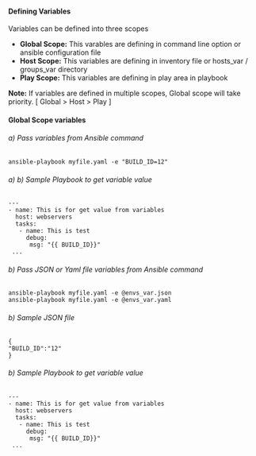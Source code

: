 #### Defining Variables
Variables can  be defined into three scopes
* **Global Scope:** This varables are defining in command line option or ansible configuration file
* **Host Scope:** This variables are defining in inventory file or hosts_var / groups_var directory
* **Play Scope:** This variables are defining in play area in playbook
  
**Note:** If variables are defined in multiple scopes, Global scope will take priority. [ Global > Host > Play ]

#### Global Scope variables
###### a) Pass variables from Ansible command
```
ansible-playbook myfile.yaml -e "BUILD_ID=12"
```
###### a) b) Sample Playbook to get variable value
```
---
- name: This is for get value from variables
  host: webservers
  tasks:
   - name: This is test
     debug:
      msg: "{{ BUILD_ID}}"
 ...
```
###### b) Pass JSON or Yaml file variables from Ansible command
```
ansible-playbook myfile.yaml -e @envs_var.json
ansible-playbook myfile.yaml -e @envs_var.yaml
```
###### b) Sample JSON file
```
{
"BUILD_ID":"12"
}
```
###### b) Sample Playbook to get variable value
```
---
- name: This is for get value from variables
  host: webservers
  tasks:
   - name: This is test
     debug:
      msg: "{{ BUILD_ID}}"
 ...
```

